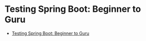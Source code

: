 # Testing Spring Boot: Beginner to Guru
- [Testing Spring Boot: Beginner to Guru](https://www.udemy.com/course/testing-spring-boot-beginner-to-guru/learn)